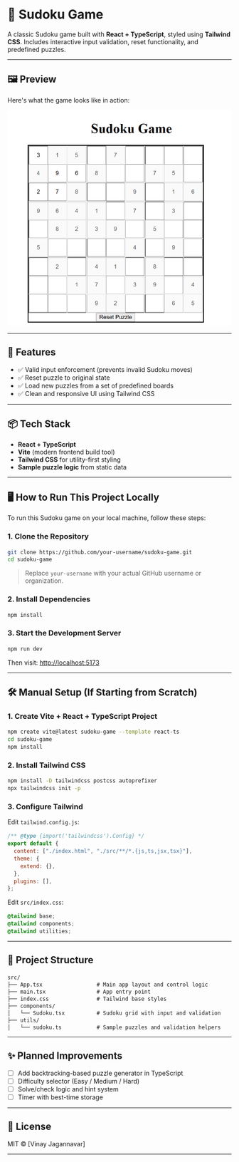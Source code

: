 # 🧩 Sudoku Game

A classic Sudoku game built with **React + TypeScript**, styled using **Tailwind CSS**. Includes interactive input validation, reset functionality, and predefined puzzles.

---

## 🖼️ Preview

Here's what the game looks like in action:

![Sudoku Game Screenshot](./sudoku-preview.png)

---

## 🚀 Features

- ✅ Valid input enforcement (prevents invalid Sudoku moves)
- ✅ Reset puzzle to original state
- ✅ Load new puzzles from a set of predefined boards
- ✅ Clean and responsive UI using Tailwind CSS

---

## 📦 Tech Stack

- **React + TypeScript**
- **Vite** (modern frontend build tool)
- **Tailwind CSS** for utility-first styling
- **Sample puzzle logic** from static data

---

## 🖥️ How to Run This Project Locally

To run this Sudoku game on your local machine, follow these steps:

### 1. Clone the Repository

```bash
git clone https://github.com/your-username/sudoku-game.git
cd sudoku-game
```

> Replace `your-username` with your actual GitHub username or organization.

### 2. Install Dependencies

```bash
npm install
```

### 3. Start the Development Server

```bash
npm run dev
```

Then visit: [http://localhost:5173](http://localhost:5173)

---

## 🛠 Manual Setup (If Starting from Scratch)

### 1. Create Vite + React + TypeScript Project

```bash
npm create vite@latest sudoku-game --template react-ts
cd sudoku-game
npm install
```

### 2. Install Tailwind CSS

```bash
npm install -D tailwindcss postcss autoprefixer
npx tailwindcss init -p
```

### 3. Configure Tailwind

Edit `tailwind.config.js`:

```js
/** @type {import('tailwindcss').Config} */
export default {
  content: ["./index.html", "./src/**/*.{js,ts,jsx,tsx}"],
  theme: {
    extend: {},
  },
  plugins: [],
};
```

Edit `src/index.css`:

```css
@tailwind base;
@tailwind components;
@tailwind utilities;
```

---

## 📂 Project Structure

```
src/
├── App.tsx                 # Main app layout and control logic
├── main.tsx                # App entry point
├── index.css               # Tailwind base styles
├── components/
│   └── Sudoku.tsx          # Sudoku grid with input and validation
├── utils/
│   └── sudoku.ts           # Sample puzzles and validation helpers
```

---

## ✨ Planned Improvements

- [ ] Add backtracking-based puzzle generator in TypeScript
- [ ] Difficulty selector (Easy / Medium / Hard)
- [ ] Solve/check logic and hint system
- [ ] Timer with best-time storage

---

## 📜 License

MIT © [Vinay Jagannavar]


---